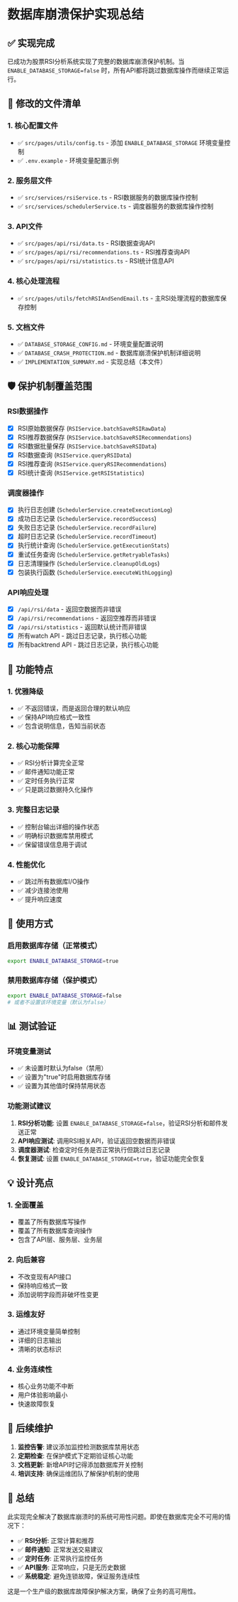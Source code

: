 # 数据库崩溃保护实现总结

## ✅ 实现完成

已成功为股票RSI分析系统实现了完整的数据库崩溃保护机制。当 `ENABLE_DATABASE_STORAGE=false` 时，所有API都将跳过数据库操作而继续正常运行。

## 🔧 修改的文件清单

### 1. 核心配置文件
- ✅ `src/pages/utils/config.ts` - 添加 `ENABLE_DATABASE_STORAGE` 环境变量控制
- ✅ `.env.example` - 环境变量配置示例

### 2. 服务层文件
- ✅ `src/services/rsiService.ts` - RSI数据服务的数据库操作控制
- ✅ `src/services/schedulerService.ts` - 调度器服务的数据库操作控制

### 3. API文件
- ✅ `src/pages/api/rsi/data.ts` - RSI数据查询API
- ✅ `src/pages/api/rsi/recommendations.ts` - RSI推荐查询API  
- ✅ `src/pages/api/rsi/statistics.ts` - RSI统计信息API

### 4. 核心处理流程
- ✅ `src/pages/utils/fetchRSIAndSendEmail.ts` - 主RSI处理流程的数据库保存控制

### 5. 文档文件
- ✅ `DATABASE_STORAGE_CONFIG.md` - 环境变量配置说明
- ✅ `DATABASE_CRASH_PROTECTION.md` - 数据库崩溃保护机制详细说明
- ✅ `IMPLEMENTATION_SUMMARY.md` - 实现总结（本文件）

## 🛡️ 保护机制覆盖范围

### RSI数据操作
- [x] RSI原始数据保存 (`RSIService.batchSaveRSIRawData`)
- [x] RSI推荐数据保存 (`RSIService.batchSaveRSIRecommendations`) 
- [x] RSI数据批量保存 (`RSIService.batchSaveRSIData`)
- [x] RSI数据查询 (`RSIService.queryRSIData`)
- [x] RSI推荐查询 (`RSIService.queryRSIRecommendations`)
- [x] RSI统计查询 (`RSIService.getRSIStatistics`)

### 调度器操作
- [x] 执行日志创建 (`SchedulerService.createExecutionLog`)
- [x] 成功日志记录 (`SchedulerService.recordSuccess`)
- [x] 失败日志记录 (`SchedulerService.recordFailure`)
- [x] 超时日志记录 (`SchedulerService.recordTimeout`)
- [x] 执行统计查询 (`SchedulerService.getExecutionStats`)
- [x] 重试任务查询 (`SchedulerService.getRetryableTasks`)
- [x] 日志清理操作 (`SchedulerService.cleanupOldLogs`)
- [x] 包装执行函数 (`SchedulerService.executeWithLogging`)

### API响应处理
- [x] `/api/rsi/data` - 返回空数据而非错误
- [x] `/api/rsi/recommendations` - 返回空推荐而非错误
- [x] `/api/rsi/statistics` - 返回默认统计而非错误
- [x] 所有watch API - 跳过日志记录，执行核心功能
- [x] 所有backtrend API - 跳过日志记录，执行核心功能

## 🚀 功能特点

### 1. 优雅降级
- ✅ 不返回错误，而是返回合理的默认响应
- ✅ 保持API响应格式一致性
- ✅ 包含说明信息，告知当前状态

### 2. 核心功能保障
- ✅ RSI分析计算完全正常
- ✅ 邮件通知功能正常
- ✅ 定时任务执行正常
- ✅ 只是跳过数据持久化操作

### 3. 完整日志记录
- ✅ 控制台输出详细的操作状态
- ✅ 明确标识数据库禁用模式
- ✅ 保留错误信息用于调试

### 4. 性能优化
- ✅ 跳过所有数据库I/O操作
- ✅ 减少连接池使用
- ✅ 提升响应速度

## 🎯 使用方式

### 启用数据库存储（正常模式）
```bash
export ENABLE_DATABASE_STORAGE=true
```

### 禁用数据库存储（保护模式）
```bash
export ENABLE_DATABASE_STORAGE=false
# 或者不设置该环境变量（默认为false）
```

## 📊 测试验证

### 环境变量测试
- ✅ 未设置时默认为false（禁用）
- ✅ 设置为"true"时启用数据库存储
- ✅ 设置为其他值时保持禁用状态

### 功能测试建议
1. **RSI分析功能**: 设置 `ENABLE_DATABASE_STORAGE=false`，验证RSI分析和邮件发送正常
2. **API响应测试**: 调用RSI相关API，验证返回空数据而非错误
3. **调度器测试**: 检查定时任务是否正常执行但跳过日志记录
4. **恢复测试**: 设置 `ENABLE_DATABASE_STORAGE=true`，验证功能完全恢复

## 💡 设计亮点

### 1. 全面覆盖
- 覆盖了所有数据库写操作
- 覆盖了所有数据库查询操作
- 包含了API层、服务层、业务层

### 2. 向后兼容
- 不改变现有API接口
- 保持响应格式一致
- 添加说明字段而非破坏性变更

### 3. 运维友好
- 通过环境变量简单控制
- 详细的日志输出
- 清晰的状态标识

### 4. 业务连续性
- 核心业务功能不中断
- 用户体验影响最小
- 快速故障恢复

## 🔄 后续维护

1. **监控告警**: 建议添加监控检测数据库禁用状态
2. **定期检查**: 在保护模式下定期验证核心功能
3. **文档更新**: 新增API时记得添加数据库开关控制
4. **培训支持**: 确保运维团队了解保护机制的使用

## 🎉 总结

此实现完全解决了数据库崩溃时的系统可用性问题。即使在数据库完全不可用的情况下：

- ✅ **RSI分析**: 正常计算和推荐
- ✅ **邮件通知**: 正常发送交易建议
- ✅ **定时任务**: 正常执行监控任务
- ✅ **API服务**: 正常响应，只是无历史数据
- ✅ **系统稳定**: 避免连锁故障，保证服务连续性

这是一个生产级的数据库故障保护解决方案，确保了业务的高可用性。
